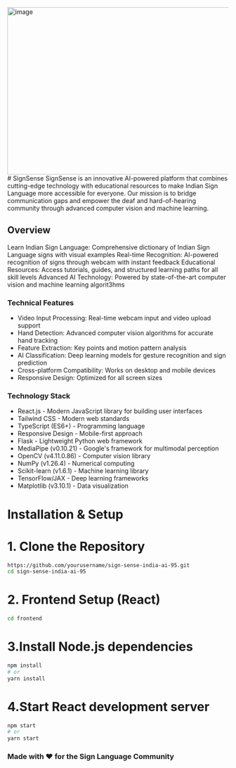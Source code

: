 <img width="2062" height="381" alt="image" src="https://github.com/user-attachments/assets/f39534df-067b-410e-9806-a5622f965372" />
# SignSense
SignSense is an innovative AI-powered platform that combines cutting-edge technology with educational resources to make Indian Sign Language more accessible for everyone. Our mission is to bridge communication gaps and empower the deaf and hard-of-hearing community through advanced computer vision and machine learning.

## Overview

Learn Indian Sign Language: Comprehensive dictionary of Indian Sign Language signs with visual examples
Real-time Recognition: AI-powered recognition of signs through webcam with instant feedback
Educational Resources: Access tutorials, guides, and structured learning paths for all skill levels
Advanced AI Technology: Powered by state-of-the-art computer vision and machine learning algorit3hms

 ### Technical Features

- Video Input Processing: Real-time webcam input and video upload support   <br>
- Hand Detection: Advanced computer vision algorithms for accurate hand tracking   <br>
- Feature Extraction: Key points and motion pattern analysis    <br>
- AI Classification: Deep learning models for gesture recognition and sign prediction   <br>
- Cross-platform Compatibility: Works on desktop and mobile devices   <br>
- Responsive Design: Optimized for all screen sizes   <br>

### Technology Stack
- React.js - Modern JavaScript library for building user interfaces  <br>
- Tailwind CSS - Modern web standards    <br> 
- TypeScript (ES6+) - Programming language <br> 
- Responsive Design - Mobile-first approach  <br> 
- Flask - Lightweight Python web framework  <br> 
- MediaPipe (v0.10.21) - Google's framework for multimodal perception <br>
- OpenCV (v4.11.0.86) - Computer vision library   <br>
- NumPy (v1.26.4) - Numerical computing    <br>
- Scikit-learn (v1.6.1) - Machine learning library   <br>
- TensorFlow/JAX - Deep learning frameworks    <br>
- Matplotlib (v3.10.1) - Data visualization   <br>

 # Installation & Setup
# 1. Clone the Repository
```bash
https://github.com/yourusername/sign-sense-india-ai-95.git
cd sign-sense-india-ai-95
```
#  2. Frontend Setup (React)
```bash
cd frontend
```

# 3.Install Node.js dependencies
```bash
npm install
# or
yarn install
```

# 4.Start React development server
```bash
npm start
# or
yarn start
```
### Made with ❤️ for the Sign Language Community

